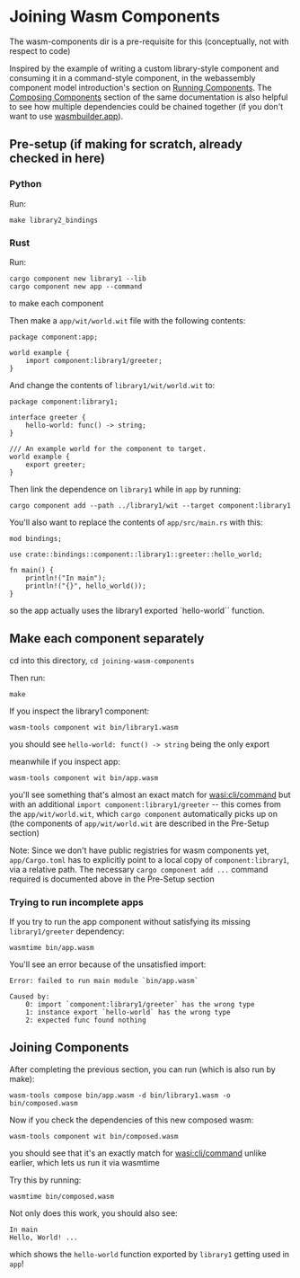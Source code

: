 # Joining Wasm Components

The wasm-components dir is a pre-requisite for this (conceptually, not with respect to code)

Inspired by the example of writing a custom library-style component and consuming it in a command-style component, in the webassembly component model introduction's section on [Running Components](https://component-model.bytecodealliance.org/creating-and-consuming/running.html#running-components-with-custom-exports). The [Composing Components](https://component-model.bytecodealliance.org/creating-and-consuming/composing.html) section of the same documentation is also helpful to see how multiple dependencies could be chained together (if you don't want to use [wasmbuilder.app](https://wasmbuilder.app/)).

## Pre-setup (if making for scratch, already checked in here)

### Python
Run:
```
make library2_bindings
```

### Rust
Run:
```
cargo component new library1 --lib
cargo component new app --command
```
to make each component

Then make a `app/wit/world.wit` file with the following contents:
```
package component:app;

world example {
    import component:library1/greeter;
}
```

And change the contents of `library1/wit/world.wit` to:
```
package component:library1;

interface greeter {
    hello-world: func() -> string;
}

/// An example world for the component to target.
world example {
    export greeter;
}
```

Then link the dependence on `library1` while in `app` by running:
```
cargo component add --path ../library1/wit --target component:library1
```

You'll also want to replace the contents of `app/src/main.rs` with this:
```
mod bindings;

use crate::bindings::component::library1::greeter::hello_world;

fn main() {
    println!("In main");
    println!("{}", hello_world());
}
```
so the app actually uses the library1 exported `hello-world`` function.

## Make each component separately

cd into this directory, `cd joining-wasm-components`

Then run:
```
make
```

If you inspect the library1 component:
```
wasm-tools component wit bin/library1.wasm
```
you should see `hello-world: funct() -> string` being the only export

meanwhile if you inspect app:
```
wasm-tools component wit bin/app.wasm
```
you'll see something that's almost an exact match for [wasi:cli/command](https://github.com/WebAssembly/wasi-cli/blob/main/wit/command.wit)
but with an additional `import component:library1/greeter` -- this comes from the `app/wit/world.wit`, which `cargo component` automatically picks up on (the components of `app/wit/world.wit` are described in the Pre-Setup section)

Note: Since we don't have public registries for wasm components yet, `app/Cargo.toml` has to explicitly point to a local copy of `component:library1`, via a relative path. The necessary `cargo component add ...` command required is documented above in the Pre-Setup section

### Trying to run incomplete apps
If you try to run the app component without satisfying its missing `library1/greeter` dependency:
```
wasmtime bin/app.wasm 
```

You'll see an error because of the unsatisfied import:
```
Error: failed to run main module `bin/app.wasm`

Caused by:
    0: import `component:library1/greeter` has the wrong type
    1: instance export `hello-world` has the wrong type
    2: expected func found nothing
```

## Joining Components

After completing the previous section, you can run (which is also run by make):
```
wasm-tools compose bin/app.wasm -d bin/library1.wasm -o bin/composed.wasm
```

Now if you check the dependencies of this new composed wasm:
```
wasm-tools component wit bin/composed.wasm
```
you should see that it's an exactly match for [wasi:cli/command](https://github.com/WebAssembly/wasi-cli/blob/main/wit/command.wit) unlike earlier, which lets us run it via wasmtime

Try this by running:
```
wasmtime bin/composed.wasm
```

Not only does this work, you should also see:
```
In main
Hello, World! ...
```
which shows the `hello-world` function exported by `library1` getting used in `app`!